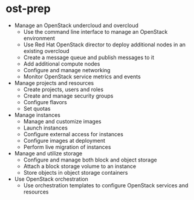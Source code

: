 # ost-prep


- Manage an OpenStack undercloud and overcloud
    - Use the command line interface to manage an OpenStack environment
    - Use Red Hat OpenStack director to deploy additional nodes in an existing overcloud
    - Create a message queue and publish messages to it
    - Add additional compute nodes
    - Configure and manage networking
    - Monitor OpenStack service metrics and events
- Manage projects and resources
    - Create projects, users and roles
    - Create and manage security groups
    - Configure flavors
    - Set quotas
- Manage instances
    - Manage and customize images
    - Launch instances
    - Configure external access for instances
    - Configure images at deployment
    - Perform live migration of instances
- Manage and utilize storage
    - Configure and manage both block and object storage
    - Attach a block storage volume to an instance
    - Store objects in object storage containers
- Use OpenStack orchestration
    - Use orchestration templates to configure OpenStack services and resources